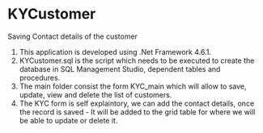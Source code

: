 # KYCustomer
Saving Contact details of the customer

1) This application is developed using .Net Framework 4.6.1.
2) KYCustomer.sql is the script which needs to be executed to create the database in SQL Management Studio, dependent tables and procedures.
3) The main folder consist the form KYC_main which will allow to save, update, view and delete the list of customers.
4) The KYC form is self explaintory, we can add the contact details, once the record is saved - It will be added to the grid table for where we will be able to update or delete it.

